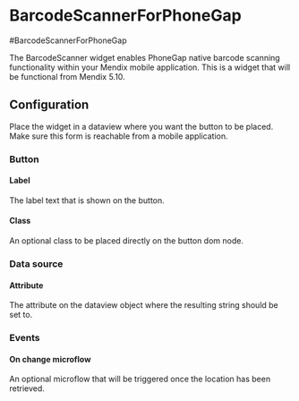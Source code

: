 BarcodeScannerForPhoneGap
=========================


#BarcodeScannerForPhoneGap

The BarcodeScanner widget enables PhoneGap native barcode scanning functionality within your Mendix mobile application. This is a widget that will be functional from Mendix 5.10.

## Configuration

Place the widget in a dataview where you want the button to be placed. Make sure this form is reachable from a mobile application.

### Button
#### Label
The label text that is shown on the button.

#### Class
An optional class to be placed directly on the button dom node.

### Data source
#### Attribute
The attribute on the dataview object where the resulting string should be set to.

### Events
#### On change microflow
An optional microflow that will be triggered once the location has been retrieved.